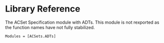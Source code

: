 # Library Reference

The ACSet Specification module with ADTs. This module is not rexported as the function names have not fully stabilized.

```@autodocs
Modules = [ACSets.ADTs]
```
